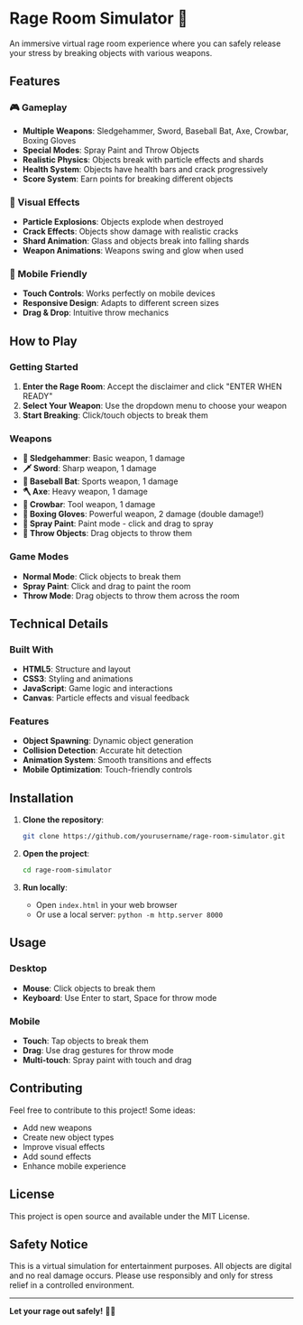 # Rage Room Simulator 🥊

An immersive virtual rage room experience where you can safely release your stress by breaking objects with various weapons.

## Features

### 🎮 Gameplay
- **Multiple Weapons**: Sledgehammer, Sword, Baseball Bat, Axe, Crowbar, Boxing Gloves
- **Special Modes**: Spray Paint and Throw Objects
- **Realistic Physics**: Objects break with particle effects and shards
- **Health System**: Objects have health bars and crack progressively
- **Score System**: Earn points for breaking different objects

### 🎨 Visual Effects
- **Particle Explosions**: Objects explode when destroyed
- **Crack Effects**: Objects show damage with realistic cracks
- **Shard Animation**: Glass and objects break into falling shards
- **Weapon Animations**: Weapons swing and glow when used

### 📱 Mobile Friendly
- **Touch Controls**: Works perfectly on mobile devices
- **Responsive Design**: Adapts to different screen sizes
- **Drag & Drop**: Intuitive throw mechanics

## How to Play

### Getting Started
1. **Enter the Rage Room**: Accept the disclaimer and click "ENTER WHEN READY"
2. **Select Your Weapon**: Use the dropdown menu to choose your weapon
3. **Start Breaking**: Click/touch objects to break them

### Weapons
- **🔨 Sledgehammer**: Basic weapon, 1 damage
- **🗡️ Sword**: Sharp weapon, 1 damage  
- **🏏 Baseball Bat**: Sports weapon, 1 damage
- **🪓 Axe**: Heavy weapon, 1 damage
- **🔧 Crowbar**: Tool weapon, 1 damage
- **🥊 Boxing Gloves**: Powerful weapon, 2 damage (double damage!)
- **🎨 Spray Paint**: Paint mode - click and drag to spray
- **🤾 Throw Objects**: Drag objects to throw them

### Game Modes
- **Normal Mode**: Click objects to break them
- **Spray Paint**: Click and drag to paint the room
- **Throw Mode**: Drag objects to throw them across the room

## Technical Details

### Built With
- **HTML5**: Structure and layout
- **CSS3**: Styling and animations
- **JavaScript**: Game logic and interactions
- **Canvas**: Particle effects and visual feedback

### Features
- **Object Spawning**: Dynamic object generation
- **Collision Detection**: Accurate hit detection
- **Animation System**: Smooth transitions and effects
- **Mobile Optimization**: Touch-friendly controls

## Installation

1. **Clone the repository**:
   ```bash
   git clone https://github.com/yourusername/rage-room-simulator.git
   ```

2. **Open the project**:
   ```bash
   cd rage-room-simulator
   ```

3. **Run locally**:
   - Open `index.html` in your web browser
   - Or use a local server: `python -m http.server 8000`

## Usage

### Desktop
- **Mouse**: Click objects to break them
- **Keyboard**: Use Enter to start, Space for throw mode

### Mobile
- **Touch**: Tap objects to break them
- **Drag**: Use drag gestures for throw mode
- **Multi-touch**: Spray paint with touch and drag

## Contributing

Feel free to contribute to this project! Some ideas:
- Add new weapons
- Create new object types
- Improve visual effects
- Add sound effects
- Enhance mobile experience

## License

This project is open source and available under the MIT License.

## Safety Notice

This is a virtual simulation for entertainment purposes. All objects are digital and no real damage occurs. Please use responsibly and only for stress relief in a controlled environment.

---

**Let your rage out safely!** 🥊💥 